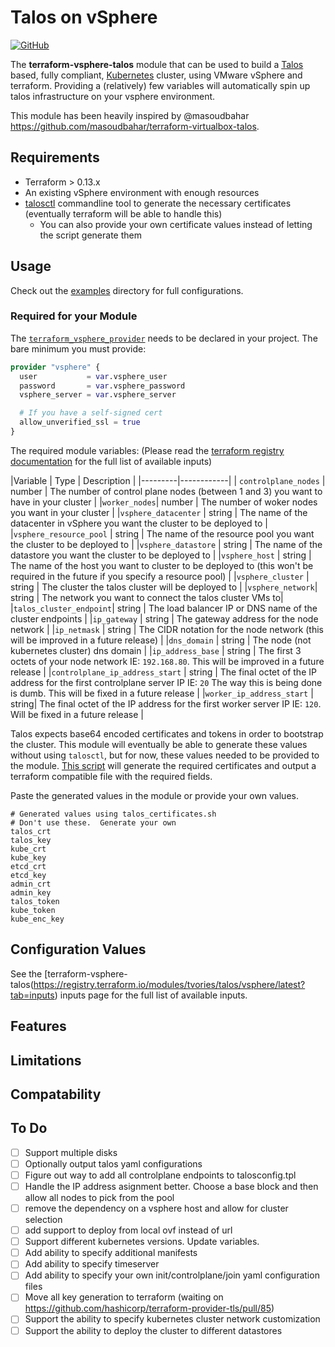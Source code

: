 # Talos on vSphere
[![GitHub](https://img.shields.io/github/license/tvories/terraform-vsphere-talos?style=flat)](https://github.com/tvories/terraform-vsphere-talos/blob/main/LICENSE)

The **terraform-vsphere-talos** module that can be used to build a [Talos](https://www.talos.dev/docs/v0.8/introduction/what-is-talos/#why-talos) based, fully compliant, [Kubernetes](https://kubernetes.io) cluster, using VMware vSphere and terraform.  Providing a (relatively) few variables will automatically spin up talos infrastructure on your vsphere environment.

This module has been heavily inspired by @masoudbahar https://github.com/masoudbahar/terraform-virtualbox-talos.

## Requirements

* Terraform > 0.13.x
* An existing vSphere environment with enough resources
* [talosctl](https://www.talos.dev/docs/v0.8/introduction/quickstart/#talosctl) commandline tool to generate the necessary certificates (eventually terraform will be able to handle this)
  * You can also provide your own certificate values instead of letting the script generate them

## Usage

Check out the [examples](examples/) directory for full configurations.

### Required for your Module

The [`terraform_vsphere_provider`](https://registry.terraform.io/providers/hashicorp/vsphere/latest/docs) needs to be declared in your project.  The bare minimum you must provide:

```terraform
provider "vsphere" {
  user           = var.vsphere_user
  password       = var.vsphere_password
  vsphere_server = var.vsphere_server

  # If you have a self-signed cert
  allow_unverified_ssl = true
}
```

The required module variables:
(Please read the [terraform registry documentation](https://registry.terraform.io/modules/tvories/talos/vsphere/latest?tab=inputs) for the full list of available inputs)

|Variable | Type     | Description |
|---------|------------|
| `controlplane_nodes` | number | The number of control plane nodes (between 1 and 3) you want to have in your cluster |
|`worker_nodes`| number | The number of woker nodes you want in your cluster |
|`vsphere_datacenter` | string | The name of the datacenter in vSphere you want the cluster to be deployed to |
|`vsphere_resource_pool` | string | The name of the resource pool you want the cluster to be deployed to |
|`vsphere_datastore` | string | The name of the datastore you want the cluster to be deployed to |
|`vsphere_host` | string | The name of the host you want to cluster to be deployed to (this won't be required in the future if you specify a resource pool) |
|`vsphere_cluster` | string | The cluster the talos cluster will be deployed to |
|`vsphere_network`| string | The network you want to connect the talos cluster VMs to|
|`talos_cluster_endpoint`| string | The load balancer IP or DNS name of the cluster endpoints |
|`ip_gateway` | string | The gateway address for the node network |
|`ip_netmask` | string | The CIDR notation for the node network (this will be improved in a future release) |
|`dns_domain` | string | The node (not kubernetes cluster) dns domain |
|`ip_address_base` | string | The first 3 octets of your node network IE: `192.168.80`.  This will be improved in a future release |
|`controlplane_ip_address_start` | string | The final octet of the IP address for the first controlplane server IP IE: `20`  The way this is being done is dumb.  This will be fixed in a future release |
|`worker_ip_address_start` | string| The final octet of the IP address for the first worker server IP IE: `120`.  Will be fixed in a future release |

Talos expects base64 encoded certificates and tokens in order to bootstrap the cluster.  This module will eventually be able to generate these values without using `talosctl`, but for now, these values needed to be provided to the module.  [This script](scripts/talos_certificates.sh) will generate the required certificates and output a terraform compatible file with the required fields.

Paste the generated values in the module or provide your own values.

```
# Generated values using talos_certificates.sh
# Don't use these.  Generate your own
talos_crt
talos_key
kube_crt
kube_key
etcd_crt
etcd_key
admin_crt
admin_key
talos_token
kube_token
kube_enc_key
```


## Configuration Values
See the [terraform-vsphere-talos\(https://registry.terraform.io/modules/tvories/talos/vsphere/latest?tab=inputs) inputs page for the full list of available inputs.

## Features

## Limitations

## Compatability

## To Do
- [ ] Support multiple disks
- [ ] Optionally output talos yaml configurations
- [ ] Figure out way to add all controlplane endpoints to talosconfig.tpl
- [ ] Handle the IP address asignment better.  Choose a base block and then allow all nodes to pick from the pool
- [ ] remove the dependency on a vsphere host and allow for cluster selection
- [ ] add support to deploy from local ovf instead of url
- [ ] Support different kubernetes versions.  Update variables.
- [ ] Add ability to specify additional manifests
- [ ] Add ability to specify timeserver
- [ ] Add ability to specify your own init/controlplane/join yaml configuration files
- [ ] Move all key generation to terraform (waiting on https://github.com/hashicorp/terraform-provider-tls/pull/85)
- [ ] Support the ability to specify kubernetes cluster network customization
- [ ] Support the ability to deploy the cluster to different datastores